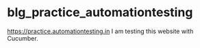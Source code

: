 # blg_practice_automationtesting
https://practice.automationtesting.in
I am testing this website with Cucumber.

